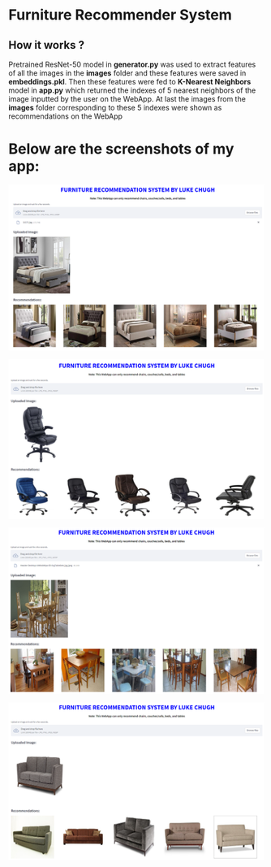 # Furniture Recommender System

## How it works ?
Pretrained ResNet-50 model in **generator.py** was used to extract features of all the images in the **images** folder and these features were saved in **embeddings.pkl**. Then these features were fed to **K-Nearest Neighbors** model in **app.py** which returned the indexes of 5 nearest neighbors of the image inputted by the user on the WebApp. At last the images from the **images** folder corresponding to these 5 indexes were shown as recommendations on the WebApp

# Below are the screenshots of my app:

![Capture](https://github.com/luke-chugh/Furniture-Recommender-WebApp/blob/main/screenshots/bed.png)

![Capture](https://github.com/luke-chugh/Furniture-Recommender-WebApp/blob/main/screenshots/chair.png)

![Capture](https://github.com/luke-chugh/Furniture-Recommender-WebApp/blob/main/screenshots/table.png)

![Capture](https://github.com/luke-chugh/Furniture-Recommender-WebApp/blob/main/screenshots/couch.png)
